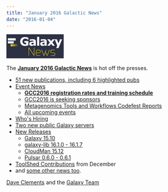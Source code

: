 ```yaml
---
title: "January 2016 Galactic News"
date: "2016-01-04"
---
```


<div class='right'>
<a href='/src/galaxy-updates/2016-01/index.md'><img src="/src/images/galaxy-logos/GalaxyNews.png" alt="It's a new year in the Galaxy!" width=150 /></a><br />
</div>

The **[January 2016 Galactic News](/src/galaxy-updates/2016-01/index.md)** is hot off the presses.
* [51 new publications, including 6 highlighted pubs](/src/galaxy-updates/2016-01/index.md#new-papers)
* [Event News](/src/galaxy-updates/2016-01/index.md#events)
  * **[GCC2016 registration rates and training schedule](/src/galaxy-updates/2016-01/index.md#gcc2016-website-is-online)**
  * [GCC2016 is seeking sponsors](/src/galaxy-updates/2016-01/index.md#seeking-sponsors)
  * [Metagenomics Tools and Workflows Codefest Reports](/src/galaxy-updates/2016-01/index.md#metagenomics-tools-and-workflows-codefest-reports)
  * [All upcoming events](/src/galaxy-updates/2016-01/index.md#upcoming-events)
* [Who's Hiring](/src/galaxy-updates/2016-01/index.md#whos-hiring)
* [Two new public Galaxy servers](/src/galaxy-updates/2016-01/index.md#new-public-galaxy-servers)
* [New Releases](/src/galaxy-updates/2016-01/index.md#releases)
  * [Galaxy 15.10](/src/galaxy-updates/2016-01/index.md#galaxy-1510)
  * [galaxy-lib 16.1.0 - 16.1.7](/src/galaxy-updates/2016-01/index.md#galaxy-lib-1610---1617)
  * [CloudMan 15.12](/src/galaxy-updates/2016-01/index.md#cloudman-1512)
  * [Pulsar 0.6.0 - 0.6.1](/src/galaxy-updates/2016-01/index.md#pulsar-060---061)
* [ToolShed Contributions](/src/galaxy-updates/2016-01/index.md#toolshed-contributions) from December
* and [some other news too](/src/galaxy-updates/2016-01/index.md#other-news).

[Dave Clements](/src/people/dave-clements/index.md) and the [Galaxy Team](/src/galaxy-team/index.md)
